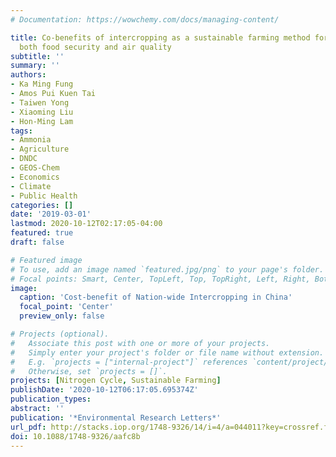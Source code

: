 ```yaml
---
# Documentation: https://wowchemy.com/docs/managing-content/

title: Co-benefits of intercropping as a sustainable farming method for safeguarding
  both food security and air quality
subtitle: ''
summary: ''
authors:
- Ka Ming Fung
- Amos Pui Kuen Tai
- Taiwen Yong
- Xiaoming Liu
- Hon-Ming Lam
tags:
- Ammonia
- Agriculture
- DNDC
- GEOS-Chem
- Economics
- Climate
- Public Health
categories: []
date: '2019-03-01'
lastmod: 2020-10-12T02:17:05-04:00
featured: true
draft: false

# Featured image
# To use, add an image named `featured.jpg/png` to your page's folder.
# Focal points: Smart, Center, TopLeft, Top, TopRight, Left, Right, BottomLeft, Bottom, BottomRight.
image:
  caption: 'Cost-benefit of Nation-wide Intercropping in China'
  focal_point: 'Center'
  preview_only: false

# Projects (optional).
#   Associate this post with one or more of your projects.
#   Simply enter your project's folder or file name without extension.
#   E.g. `projects = ["internal-project"]` references `content/project/deep-learning/index.md`.
#   Otherwise, set `projects = []`.
projects: [Nitrogen Cycle, Sustainable Farming]
publishDate: '2020-10-12T06:17:05.695374Z'
publication_types:
abstract: ''
publication: '*Environmental Research Letters*'
url_pdf: http://stacks.iop.org/1748-9326/14/i=4/a=044011?key=crossref.f8367dcd224ffcd65aa0d4f6a856f181
doi: 10.1088/1748-9326/aafc8b
---
```

